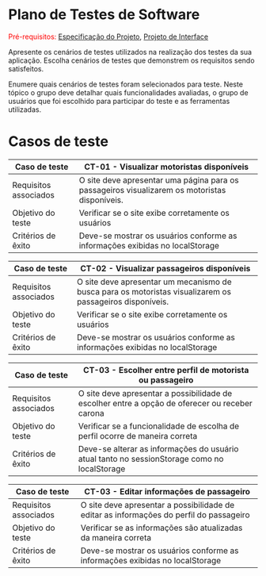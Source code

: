 # Plano de Testes de Software

<span style="color:red">Pré-requisitos: <a href="2-Especificação do Projeto.md"> Especificação do Projeto</a></span>, <a href="3-Projeto de Interface.md"> Projeto de Interface</a>

Apresente os cenários de testes utilizados na realização dos testes da sua aplicação. Escolha cenários de testes que demonstrem os requisitos sendo satisfeitos.

Enumere quais cenários de testes foram selecionados para teste. Neste tópico o grupo deve detalhar quais funcionalidades avaliadas, o grupo de usuários que foi escolhido para participar do teste e as ferramentas utilizadas.
 

# Casos de teste
|   Caso de teste    |           CT-01 - Visualizar motoristas disponíveis                         |
|--------------------|-----------------------------------------------------------------------------|
|Requisitos associados | O site deve apresentar uma página para os passageiros visualizarem os motoristas disponíveis. |
| Objetivo do teste | Verificar se o site exibe corretamente os usuários |
| Critérios de êxito | Deve-se mostrar os usuários conforme as informações exibidas no localStorage |


|   Caso de teste    |           CT-02 - Visualizar passageiros disponíveis                         |
|--------------------|-----------------------------------------------------------------------------|
|Requisitos associados | O site deve apresentar um mecanismo de busca para os motoristas visualizarem os passageiros disponíveis. |
| Objetivo do teste | Verificar se o site exibe corretamente os usuários |
| Critérios de êxito | Deve-se mostrar os usuários conforme as informações exibidas no localStorage |


|   Caso de teste    |           CT-03 - Escolher entre perfil de motorista ou passageiro          |
|--------------------|-----------------------------------------------------------------------------|
|Requisitos associados | O site deve apresentar a possibilidade de escolher entre a opção de oferecer ou receber carona|
| Objetivo do teste | Verificar se a funcionalidade de escolha de perfil ocorre de maneira correta |
| Critérios de êxito | Deve-se alterar as informações do usuário atual tanto no sessionStorage como no localStorage |


|   Caso de teste    |           CT-03 - Editar informações de passageiro         |
|--------------------|-----------------------------------------------------------------------------|
|Requisitos associados | O site deve apresentar a possibilidade de editar as informações do perfil do passageiro |
| Objetivo do teste | Verificar se as informações são atualizadas da maneira correta |
| Critérios de êxito | Deve-se mostrar os usuários conforme as informações exibidas no localStorage |
